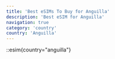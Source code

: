 ```yaml
---
title: 'Best eSIMs To Buy for Anguilla'
description: 'Best eSIM for Anguilla'
navigation: true
category: 'country'
country: 'Anguilla'
---
```


::esim{country="anguilla"}

